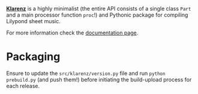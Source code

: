 [__Klarenz__](https://en.wikipedia.org/wiki/Clarence_Barlow) is a highly minimalist (the entire API consists of a single class `Part` and a main processor function `proc`!) and Pythonic package for compiling Lilypond sheet music.

For more information check the [documentation page](https://teymuri.github.io/klarenz-docs/).


# Packaging
Ensure to update the `src/klarenz/version.py` file and run `python prebuild.py` (and push them!) before initiating the build-upload process for each release.

